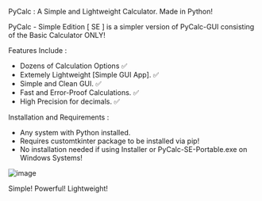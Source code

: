 PyCalc : A Simple and Lightweight Calculator. Made in Python!

PyCalc - Simple Edition [ SE ] is a simpler version of PyCalc-GUI consisting of the Basic Calculator ONLY!
 
Features Include :

- Dozens of Calculation Options ✅
- Extemely Lightweight [Simple GUI App]. ✅
- Simple and Clean GUI. ✅
- Fast and Error-Proof Calculations. ✅
- High Precision for decimals. ✅

Installation and Requirements :

- Any system with Python installed.
- Requires customtkinter package to be installed via pip!
- No installation needed if using Installer or PyCalc-SE-Portable.exe on Windows Systems!

![image](https://github.com/user-attachments/assets/64817535-fbf5-414d-b5f4-ebb8b8d3fadc)

Simple! Powerful! Lightweight!
